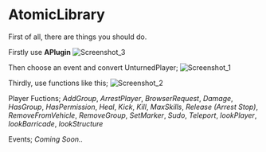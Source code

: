 # AtomicLibrary

First of all, there are things you should do.

Firstly use **APlugin**
![Screenshot_3](https://user-images.githubusercontent.com/76036578/109367488-46585e00-78a7-11eb-95e1-300dfa7bbb9f.png)

Then choose an event and convert UnturnedPlayer;
![Screenshot_1](https://user-images.githubusercontent.com/76036578/109367544-6851e080-78a7-11eb-903f-f4b99095a0af.png)

Thirdly, use functions like this;
![Screenshot_2](https://user-images.githubusercontent.com/76036578/109367573-77d12980-78a7-11eb-9492-a012008f4072.png)

Player Fuctions;
*AddGroup*,
*ArrestPlayer*,
*BrowserRequest*,
*Damage*,
*HasGroup*,
*HasPermission*,
*Heal*,
*Kick*,
*Kill*,
*MaxSkills*,
*Release (Arrest Stop)*,
*RemoveFromVehicle*,
*RemoveGroup*,
*SetMarker*,
*Sudo*,
*Teleport*,
*lookPlayer*,
*lookBarricade*,
*lookStructure*

Events;
*Coming Soon..*
